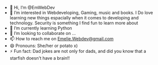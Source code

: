 - 👋 Hi, I’m @EmWebDev
- 👀 I’m interested in Webdeveloping, Gaming, music and books. I Do love learning new things espacially when it comes to developing and technology. Security is something I find fun to learn more about
- 🌱 I’m currently learning Python 
- 💞️ I’m looking to collaborate on ...
- 📫 How to reach me on Emelie.Webdev@gmail.com
- 😄 Pronouns: She/her or potato x)
- ⚡ Fun fact: Dad jokes are not only for dads, and did you know that a starfish doesn't have a brain!! 

<!---
EmWebDev/EmWebDev is a ✨ special ✨ repository because its `README.md` (this file) appears on your GitHub profile.
You can click the Preview link to take a look at your changes.
--->
